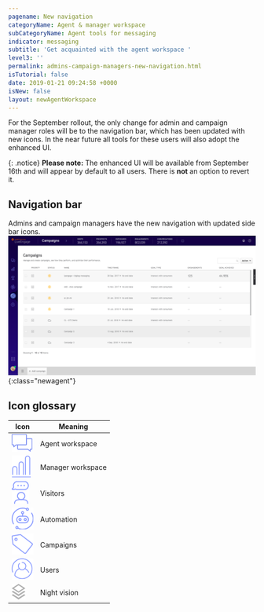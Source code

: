 ```yaml
---
pagename: New navigation
categoryName: Agent & manager workspace
subCategoryName: Agent tools for messaging
indicator: messaging
subtitle: 'Get acquainted with the agent workspace '
level3: ''
permalink: admins-campaign-managers-new-navigation.html
isTutorial: false
date: 2019-01-21 09:24:58 +0000
isNew: false
layout: newAgentWorkspace
---
```


For the September rollout, the only change for admin and campaign manager roles will be to the navigation bar, which has been updated with new icons. In the near future all tools for these users will also adopt the enhanced UI. 

{: .notice}
**Please note:** The enhanced UI will be available from September 16th and will appear by default to all users. There is **not** an option to revert it.  

## Navigation bar
Admins and campaign managers have the new navigation with updated side bar icons. 
![alt text](img/new-agent-workspace-screenshot-2.png){:class="newagent"}

## Icon glossary

| Icon        | Meaning           
| ------------- |-------------|
| ![alt text](img/connections-regular@2x.png)    | Agent workspace  |
| ![alt text](img/manager-workspace-regular@2x.png)   | Manager workspace      |
| ![alt text](img/visitors-regular@2x.png)  | Visitors     |
| ![alt text](img/automation-regular@2x.png)     | Automation      |
| ![alt text](img/campaigns-regular@2x.png)  | Campaigns     |
| ![alt text](img/users-regular@2x.png)      | Users     |
| ![alt text](img/night-vision-hover@2x.png) | Night vision  |
